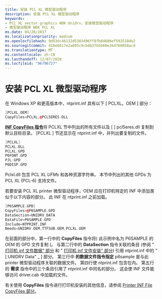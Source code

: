 ```yaml
---
title: 安装 PCL XL 微型驱动程序
description: 安装 PCL XL 微型驱动程序
keywords:
- PCL XL vector graphics WDK Unidrv，安装微型驱动程序
- 微型驱动程序 WDK PCL XL
ms.date: 04/20/2017
ms.localizationpriority: medium
ms.openlocfilehash: 9d93dc46132d5383496ff8fb84686ef592518de2
ms.sourcegitcommit: 418e6617e2a695c9cb4b37b5b60e264760858acd
ms.translationtype: MT
ms.contentlocale: zh-CN
ms.lasthandoff: 12/07/2020
ms.locfileid: "96796727"
---
```

# <a name="installing-a-pcl-xl-minidriver"></a>安装 PCL XL 微型驱动程序





在 Windows XP 和更高版本中，ntprint.inf 具有以下 \[ PCLXL。OEM \] 部分：

```cpp
[PCLXL.OEM]
CopyFiles=PCLXL,@PCL5ERES.DLL
```

[**INF CopyFiles 指令**](../install/inf-copyfiles-directive.md)将 PCLXL 节中列出的所有文件以及 \[ \] pcl5eres.dll 复制到默认目标目录。 \[PCLXL \] 节还显示在 ntprint.inf 中，并列出要复制的文件。

```cpp
[PCLXL]
PCLXL.DLL
PCLXL.GPD
P6FONT.GPD
PJL.GPD
P6DISP.GPD
```

Pclxl.dll 包含 PCL XL *UFMs* 和各种资源字符串。 本节中列出的其他 GPDs 为 PCL XL (PCL-6) 支持文件。

若要安装 PCL XL printer 微型驱动程序，OEM 应在打印机特定的 INF 中添加类似于以下内容的部分。 此 INF 在 ntprint.inf 之前加载。

```cpp
[P6SAMPLE.GPD]
CopyFiles=@P6SAMPLE.GPD
DataSection=UNIDRV_DATA
DataFile=P6SAMPLE.GPD
Include=NTPRINT.INF
Needs=UNIDRV.OEM,TTFSUB.OEM,PCLXL.OEM
```

在前面的部分中，第一行中的 **CopyFiles** 指令将) 此示例中名为 P6SAMPLE 的 OEM 的 GPD 文件复制 (。 与第二行中的 **DataSection** 指令关联的条目 (参阅 " [打印机 inf 文件数据" 部分](printer-inf-file-data-sections.md) 和 " [打印机 inf 文件安装" 部分](printer-inf-file-install-sections.md)) 引用 ntprint.inf 中的 " \[ UNIDRV Data" \_ \] 部分。 第三行中 **的数据文件指令指定** p6sample 是与此 printer 微型驱动程序关联的数据文件。 第四行使 ntprint.inf 包含在内。 第五行的 **需求** 指令中的三个条目引用了 ntprint.inf 中同名的部分。 这会使 INF 文件能够访问 driver.cab 中加载的文件。

有关使用 **CopyFiles** 指令进行打印机安装的其他信息，请参阅 [Printer INF File CopyFiles 部分](printer-inf-file-copyfiles-sections.md)。

 

